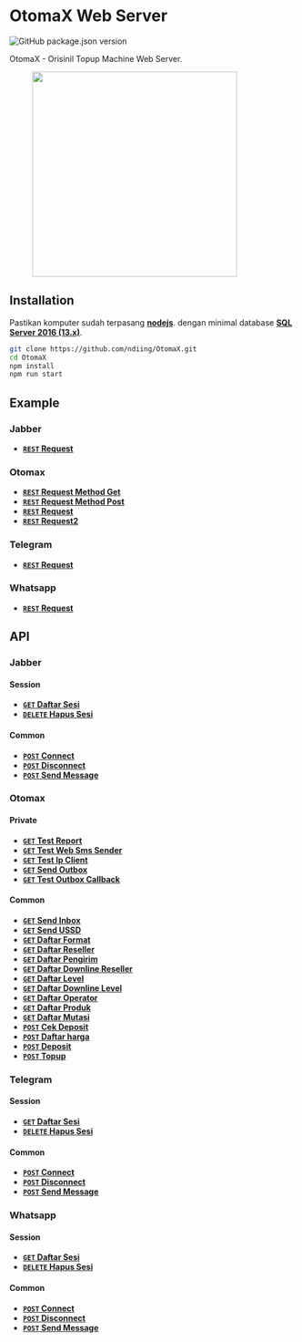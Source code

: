# OtomaX Web Server

![GitHub package.json version](https://img.shields.io/github/package-json/v/ndiing/OtomaX?color=green&label=Otomax%20Web%20Server&style=flat-square)

OtomaX - Orisinil Topup Machine Web Server.

<p>
    <figure>
        <img src="https://raw.githubusercontent.com/ndiing/OtomaX/main/docs/images/otomax.png" height="360" alt="" />
        <figcaption></figcaption>
    </figure>
</p>

## Installation

Pastikan komputer sudah terpasang **[nodejs](https://nodejs.org/dist/v16.13.0/node-v16.13.0-x64.msi)**.
dengan minimal database **[SQL Server 2016 (13.x)](https://go.microsoft.com/fwlink/?linkid=866662)**.

```bash
git clone https://github.com/ndiing/OtomaX.git
cd OtomaX
npm install
npm run start
```


## Example
### Jabber
- **[<code>REST</code> Request](https://raw.githubusercontent.com/ndiing/OtomaX/main/api/jabber/request.rest)**
### Otomax
- **[<code>REST</code> Request Method Get](https://raw.githubusercontent.com/ndiing/OtomaX/main/api/otomax/request-method-get.rest)**
- **[<code>REST</code> Request Method Post](https://raw.githubusercontent.com/ndiing/OtomaX/main/api/otomax/request-method-post.rest)**
- **[<code>REST</code> Request](https://raw.githubusercontent.com/ndiing/OtomaX/main/api/otomax/request.rest)**
- **[<code>REST</code> Request2](https://raw.githubusercontent.com/ndiing/OtomaX/main/api/otomax/request2.rest)**
### Telegram
- **[<code>REST</code> Request](https://raw.githubusercontent.com/ndiing/OtomaX/main/api/telegram/request.rest)**
### Whatsapp
- **[<code>REST</code> Request](https://raw.githubusercontent.com/ndiing/OtomaX/main/api/whatsapp/request.rest)**

## API

### Jabber
#### Session
- **[<code>GET</code> Daftar Sesi](./docs/jabber/daftar-sesi.md)**
- **[<code>DELETE</code> Hapus Sesi](./docs/jabber/hapus-sesi.md)**
#### Common
- **[<code>POST</code> Connect](./docs/jabber/connect.md)**
- **[<code>POST</code> Disconnect](./docs/jabber/disconnect.md)**
- **[<code>POST</code> Send Message](./docs/jabber/send-message.md)**
### Otomax
#### Private
- **[<code>GET</code> Test Report](./docs/otomax/test-report.md)**
- **[<code>GET</code> Test Web Sms Sender](./docs/otomax/test-web-sms-sender.md)**
- **[<code>GET</code> Test Ip Client](./docs/otomax/test-ip-client.md)**
- **[<code>GET</code> Send Outbox](./docs/otomax/send-outbox.md)**
- **[<code>GET</code> Test Outbox Callback](./docs/otomax/test-outbox-callback.md)**
#### Common
- **[<code>GET</code> Send Inbox](./docs/otomax/send-inbox.md)**
- **[<code>GET</code> Send USSD](./docs/otomax/send-ussd.md)**
- **[<code>GET</code> Daftar Format](./docs/otomax/daftar-format.md)**
- **[<code>GET</code> Daftar Reseller](./docs/otomax/daftar-reseller.md)**
- **[<code>GET</code> Daftar Pengirim](./docs/otomax/daftar-pengirim.md)**
- **[<code>GET</code> Daftar Downline Reseller](./docs/otomax/daftar-downline-reseller.md)**
- **[<code>GET</code> Daftar Level](./docs/otomax/daftar-level.md)**
- **[<code>GET</code> Daftar Downline Level](./docs/otomax/daftar-downline-level.md)**
- **[<code>GET</code> Daftar Operator](./docs/otomax/daftar-operator.md)**
- **[<code>GET</code> Daftar Produk](./docs/otomax/daftar-produk.md)**
- **[<code>GET</code> Daftar Mutasi](./docs/otomax/daftar-mutasi.md)**
- **[<code>POST</code> Cek Deposit](./docs/otomax/cek-deposit.md)**
- **[<code>POST</code> Daftar harga](./docs/otomax/daftar-harga.md)**
- **[<code>POST</code> Deposit](./docs/otomax/deposit.md)**
- **[<code>POST</code> Topup](./docs/otomax/topup.md)**
### Telegram
#### Session
- **[<code>GET</code> Daftar Sesi](./docs/telegram/daftar-sesi.md)**
- **[<code>DELETE</code> Hapus Sesi](./docs/telegram/hapus-sesi.md)**
#### Common
- **[<code>POST</code> Connect](./docs/telegram/connect.md)**
- **[<code>POST</code> Disconnect](./docs/telegram/disconnect.md)**
- **[<code>POST</code> Send Message](./docs/telegram/send-message.md)**
### Whatsapp
#### Session
- **[<code>GET</code> Daftar Sesi](./docs/whatsapp/daftar-sesi.md)**
- **[<code>DELETE</code> Hapus Sesi](./docs/whatsapp/hapus-sesi.md)**
#### Common
- **[<code>POST</code> Connect](./docs/whatsapp/connect.md)**
- **[<code>POST</code> Disconnect](./docs/whatsapp/disconnect.md)**
- **[<code>POST</code> Send Message](./docs/whatsapp/send-message.md)**
